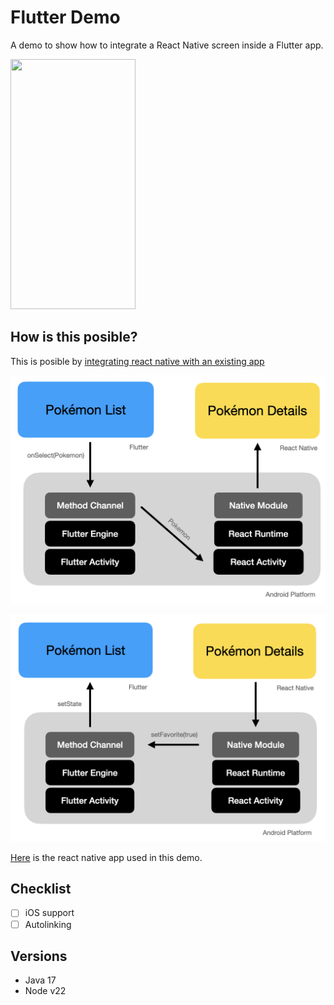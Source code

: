 # Flutter Demo

A demo to show how to integrate a React Native screen inside a Flutter app.


<img src="https://github.com/gbiktx/flutter_demo_rn_integration/blob/main/demo.gif" width="200" height="400">


## How is this posible?

This is posible by [integrating react native with an existing app](https://reactnative.dev/docs/0.74/integration-with-existing-apps?language=kotlin)

![open react](flutter_to_rn.png)

![back to flutter](rn_to_flutter.png)



[Here](https://github.com/gbiktx/rn-demo-app) is the react native app used in this demo.

## Checklist
- [ ] iOS support
- [ ] Autolinking

## Versions
- Java 17
- Node v22
